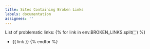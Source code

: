 ```yaml
---
title: Sites Containing Broken Links
labels: documentation
assignees: ''
---
```


List of problematic links:
{% for link in env.BROKEN_LINKS.split(',') %}
- {{ link }}
{% endfor %}

